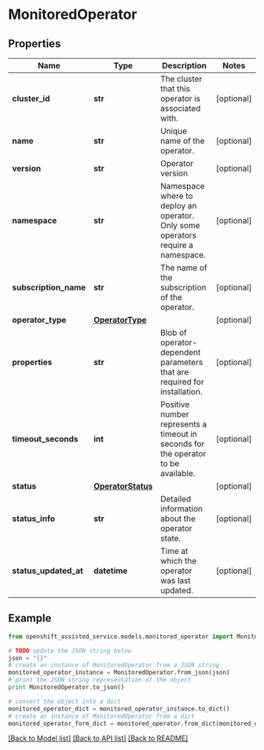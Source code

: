 # MonitoredOperator


## Properties
Name | Type | Description | Notes
------------ | ------------- | ------------- | -------------
**cluster_id** | **str** | The cluster that this operator is associated with. | [optional] 
**name** | **str** | Unique name of the operator. | [optional] 
**version** | **str** | Operator version | [optional] 
**namespace** | **str** | Namespace where to deploy an operator. Only some operators require a namespace. | [optional] 
**subscription_name** | **str** | The name of the subscription of the operator. | [optional] 
**operator_type** | [**OperatorType**](OperatorType.md) |  | [optional] 
**properties** | **str** | Blob of operator-dependent parameters that are required for installation. | [optional] 
**timeout_seconds** | **int** | Positive number represents a timeout in seconds for the operator to be available. | [optional] 
**status** | [**OperatorStatus**](OperatorStatus.md) |  | [optional] 
**status_info** | **str** | Detailed information about the operator state. | [optional] 
**status_updated_at** | **datetime** | Time at which the operator was last updated. | [optional] 

## Example

```python
from openshift_assisted_service.models.monitored_operator import MonitoredOperator

# TODO update the JSON string below
json = "{}"
# create an instance of MonitoredOperator from a JSON string
monitored_operator_instance = MonitoredOperator.from_json(json)
# print the JSON string representation of the object
print MonitoredOperator.to_json()

# convert the object into a dict
monitored_operator_dict = monitored_operator_instance.to_dict()
# create an instance of MonitoredOperator from a dict
monitored_operator_form_dict = monitored_operator.from_dict(monitored_operator_dict)
```
[[Back to Model list]](../README.md#documentation-for-models) [[Back to API list]](../README.md#documentation-for-api-endpoints) [[Back to README]](../README.md)


